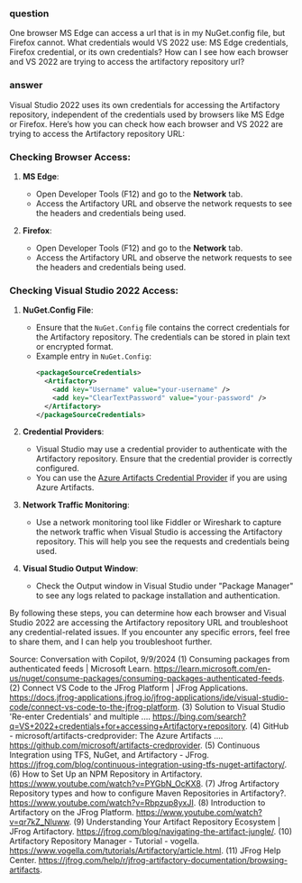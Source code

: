 ### question

One browser MS Edge can access a url that is in my NuGet.config file, but Firefox cannot. What credentials would VS 2022 use: MS Edge credentials, Firefox credential, or its own credentials? How can I see how each browser and VS 2022 are trying to access the artifactory repository url?

### answer

Visual Studio 2022 uses its own credentials for accessing the Artifactory repository, independent of the credentials used by browsers like MS Edge or Firefox. Here’s how you can check how each browser and VS 2022 are trying to access the Artifactory repository URL:

### Checking Browser Access:

1. **MS Edge**:

   - Open Developer Tools (F12) and go to the **Network** tab.
   - Access the Artifactory URL and observe the network requests to see the headers and credentials being used.

2. **Firefox**:
   - Open Developer Tools (F12) and go to the **Network** tab.
   - Access the Artifactory URL and observe the network requests to see the headers and credentials being used.

### Checking Visual Studio 2022 Access:

1. **NuGet.Config File**:

   - Ensure that the `NuGet.Config` file contains the correct credentials for the Artifactory repository. The credentials can be stored in plain text or encrypted format.
   - Example entry in `NuGet.Config`:
     ```xml
     <packageSourceCredentials>
       <Artifactory>
         <add key="Username" value="your-username" />
         <add key="ClearTextPassword" value="your-password" />
       </Artifactory>
     </packageSourceCredentials>
     ```

2. **Credential Providers**:

   - Visual Studio may use a credential provider to authenticate with the Artifactory repository. Ensure that the credential provider is correctly configured.
   - You can use the [Azure Artifacts Credential Provider](https://github.com/microsoft/artifacts-credprovider) if you are using Azure Artifacts.

3. **Network Traffic Monitoring**:

   - Use a network monitoring tool like Fiddler or Wireshark to capture the network traffic when Visual Studio is accessing the Artifactory repository. This will help you see the requests and credentials being used.

4. **Visual Studio Output Window**:
   - Check the Output window in Visual Studio under "Package Manager" to see any logs related to package installation and authentication.

By following these steps, you can determine how each browser and Visual Studio 2022 are accessing the Artifactory repository URL and troubleshoot any credential-related issues. If you encounter any specific errors, feel free to share them, and I can help you troubleshoot further.

Source: Conversation with Copilot, 9/9/2024
(1) Consuming packages from authenticated feeds | Microsoft Learn. https://learn.microsoft.com/en-us/nuget/consume-packages/consuming-packages-authenticated-feeds.
(2) Connect VS Code to the JFrog Platform | JFrog Applications. https://docs.jfrog-applications.jfrog.io/jfrog-applications/ide/visual-studio-code/connect-vs-code-to-the-jfrog-platform.
(3) Solution to Visual Studio 'Re-enter Credentials' and multiple .... https://bing.com/search?q=VS+2022+credentials+for+accessing+Artifactory+repository.
(4) GitHub - microsoft/artifacts-credprovider: The Azure Artifacts .... https://github.com/microsoft/artifacts-credprovider.
(5) Continuous Integration using TFS, NuGet, and Artifactory - JFrog. https://jfrog.com/blog/continuous-integration-using-tfs-nuget-artifactory/.
(6) How to Set Up an NPM Repository in Artifactory. https://www.youtube.com/watch?v=PYGbN_OcKX8.
(7) Jfrog Artifactory Repository types and how to configure Maven Repositories in Artifactory?. https://www.youtube.com/watch?v=Rbpzup8yxJI.
(8) Introduction to Artifactory on the JFrog Platform. https://www.youtube.com/watch?v=qr7kZ_Nluww.
(9) Understanding Your Artifact Repository Ecosystem | JFrog Artifactory. https://jfrog.com/blog/navigating-the-artifact-jungle/.
(10) Artifactory Repository Manager - Tutorial - vogella. https://www.vogella.com/tutorials/Artifactory/article.html.
(11) JFrog Help Center. https://jfrog.com/help/r/jfrog-artifactory-documentation/browsing-artifacts.

